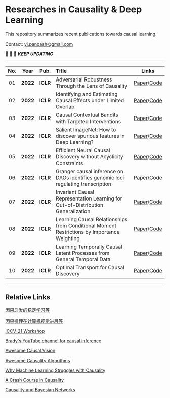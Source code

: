 # Researches in Causality & Deep Learning

This repository summarizes recent publications towards causal learning. 

Contact: yi.panoash@gmail.com

:running: :running: :running: ***KEEP UPDATING***

------

**No.** | **Year** | **Pub.** | **Title** | **Links** 
:-: | :-:| :-: | :-  | :-: 
01 | **2022**| **ICLR** | Adversarial Robustness Through the Lens of Causality | [Paper](https://openreview.net/pdf?id=cZAi1yWpiXQ)/[Code]() 
02 | **2022**| **ICLR** | Identifying and Estimating Causal Effects under Limited Overlap | [Paper](https://openreview.net/pdf?id=q7n2RngwOM)/[Code]() 
03 | **2022**| **ICLR** | Causal Contextual Bandits with Targeted Interventions  | [Paper](https://openreview.net/pdf?id=F5Em8ASCosV)/[Code]() 
04 | **2022**| **ICLR** | Salient ImageNet: How to discover spurious features in Deep Learning? | [Paper](https://openreview.net/pdf?id=XVPqLyNxSyh)/[Code](https://github.com/singlasahil14/salient_imagenet)
05 | **2022**| **ICLR** | Efficient Neural Causal Discovery without Acyclicity Constraints | [Paper](https://openreview.net/pdf?id=eYciPrLuUhG)/[Code]()
06 | **2022**| **ICLR** | Granger causal inference on DAGs identifies genomic loci regulating transcription | [Paper](https://openreview.net/pdf?id=nZOUYEN6Wvy)/[Code]()
07 | **2022**| **ICLR** | Invariant Causal Representation Learning for Out-of-Distribution Generalization | [Paper](https://openreview.net/pdf?id=-e4EXDWXnSn)/[Code]()
08 | **2022**| **ICLR** | Learning Causal Relationships from Conditional Moment Restrictions by Importance Weighting | [Paper](https://openreview.net/pdf?id=7twQI5VnC8)/[Code]()
09 | **2022**| **ICLR** | Learning Temporally Causal Latent Processes from General Temporal Data  | [Paper](https://openreview.net/pdf?id=RDlLMjLJXdq)/[Code]()
10 | **2022**| **ICLR** | Optimal Transport for Causal Discovery  | [Paper](https://openreview.net/pdf?id=qwBK94cP1y)/[Code]()
 
------
## Relative Links

[因果启发的稳定学习等](https://search.bilibili.com/all?keyword=%E5%B4%94%E9%B9%8F%20%E5%9B%A0%E6%9E%9C&from_source=webtop_search&spm_id_from=333.788)

[因果推理在计算机视觉进展等](https://search.bilibili.com/all?keyword=%E5%BC%A0%E5%90%AB%E6%9C%9B&from_source=webtop_search&spm_id_from=333.851)

[ICCV-21 Workshop](https://www.causalityinvision.com/)

[Brady's YouTube channel for causal inference](https://www.youtube.com/c/BradyNealCausalInference)

[Awesome Causal Vision](https://github.com/wangzheng17/awesome-causal-vision)

[Awesome Causality Algorithms](https://github.com/rguo12/awesome-causality-algorithms)

[Why Machine Learning Struggles with Causality](https://bdtechtalks.com/2021/03/15/machine-learning-causality/)

[A Crash Course in Causality](https://www.coursera.org/learn/crash-course-in-causality)

[Causality and Bayesian Networks](https://towardsdatascience.com/causality-and-bayesian-networks-fcd959d4c80a)

